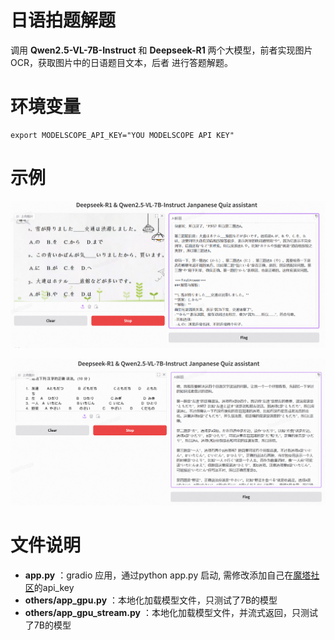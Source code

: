 # 日语拍题解题

调用 **Qwen2.5-VL-7B-Instruct** 和 **Deepseek-R1** 两个大模型，前者实现图片OCR，获取图片中的日语题目文本，后者
进行答题解题。

# 环境变量

```shell
export MODELSCOPE_API_KEY="YOU MODELSCOPE API KEY"
```

# 示例

![avatar](https://github.com/kaiwang0112006/japan_quiz_ans/blob/main/images/demo1_ans.png)

![avatar](https://github.com/kaiwang0112006/japan_quiz_ans/blob/main/images/demo2_ans.png)

# 文件说明

- **app.py** ：gradio 应用，通过python app.py 启动, 需修改添加自己在[魔塔社区](https://modelscope.cn/)的api_key
- **others/app_gpu.py** ：本地化加载模型文件，只测试了7B的模型
- **others/app_gpu_stream.py** ：本地化加载模型文件，并流式返回，只测试了7B的模型

